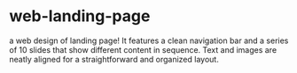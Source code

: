 # web-landing-page
a web design of landing page! It features a clean navigation bar and a series of 10 slides that show different content in sequence. Text and images are neatly aligned for a straightforward and organized layout.
